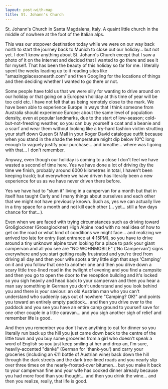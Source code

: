 ```yaml
---
layout: post-with-map
title: St. Johann's Church
---
```


St. Johann's Church in Santa Magdalena, Italy. A quaint little church in the middle of nowhere at the foot of the Italian alps.

This was our stopover destination today while we were on our way back north to start the journey back to Munich to close out our holiday... but not yet. I don't know anything about St. Johann's Church except that I saw a photo of it on the internet and decided that I wanted to go there and see it for myself. That has been the beauty of this holiday so far for me. I literally spent the weeks leading up to it reading sites like "amazingplacesonearth.com" and then Googling for the locations of things and then deciding whether I wanted to go there or not.

Some people have told us that we were silly for wanting to drive around on our holiday or that going on a European holiday at this time of year will be too cold etc. I have not felt that as being remotely close to the mark. We have been able to experience Europe in ways that I think someone from Australia should experience Europe: about the same level of population density, even at popular landmarks, due to the start of low-season; cold-but-not-freezing weather, so you can buy yourself a coat and a beanie and a scarf and wear them without looking like a try-hard fashion victim strutting your stuff down Queen St Mall in your Roger David catalogue outfit because when you stand in the shade the temperature might dip below 10°C long enough to vaguely justify your purchase... and breathe... where was I going with that... I don't remember.

Anyway, even though our holiday is coming to a close I don't feel we have wasted a second of time here. Yes we have done a lot of driving (by the time we finish, probably around 6000 kilometres in total, I haven't been keeping track); but everywhere we have driven has literally been a new experience for us as we have never driven there before.

Yes we have had to "slum it" living in a campervan for a month but that in itself has taught Carly and I many things about ourselves and each other that we might not have previously known. Such as, yes we can actually live in a tiny space for a month and not kill each other (... yet... still a few days chance for that...).

Even when we are faced with trying circumstances such as driving toward Großglockner (Grossglockner) High Alpine road with no real idea of how to get on the road or what kind of conditions we might face... and realizing we arrived too late for entry (last entrance at 4:15PM), so you have to drive around a tiny unknown alpine town looking for a place to park your giant campervan and all you see are "NO WOHNMOBILE" ('No Campervan') signs everywhere and you start getting really frustrated and you're tired from driving all day and then your wife spots a tiny little sign that says 'Camping' on it and you follow that one to another one and then you drive down a scary little tree-lined road in the twilight of evening and you find a campsite and then you go to open the door to the reception building and it's locked so you sigh heavily and head back to your campervan and then you hear a man say something in German you don't understand and you look behind you and there is your saviour: an old Austrian man who you can't understand who suddenly says out of nowhere "Camping? OK!" and points you toward an entirely empty paddock... and then you drive over to the paddock and you see you have an entire camp ground to yourself save for one other couple in a little caravan... and you sigh another sigh of relief and remember life is good.

And then you remember you don't have anything to eat for dinner so you literally run back up the hill you just came down back to the centre of the little town and you buy some groceries from a girl who doesn't speak a word of English so you just keep smiling at her and drop an, I'm sure, heavily-accented "dànké" (German for 'thank-you') and carry your groceries (including an €11 bottle of Austrian wine) back down the hill through the dark streets and the dark tree-lined roads and you nearly slip over three times on the nearly-frosted-over bitumen... but you make it back to your campervan fine and your wife has cooked dinner already because you had more food than you thought... and then you drink the wine... and then you realize, really, that life is good.


